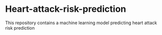 # Heart-attack-risk-prediction
This repository contains a machine learning model predicting heart attack risk prediction
